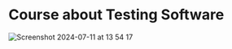 # Course about Testing Software


![Screenshot 2024-07-11 at 13 54 17](https://github.com/bachar78/TestingSoftware-/assets/72300050/2c88e01c-005f-40f4-8d15-22a5d8fc103f)
